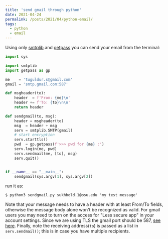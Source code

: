 ```yaml
---
title: 'send gmail through python'
date: 2021-04-24
permalink: /posts/2021/04/python-email/
tags:
  - python
  - email
---
```


Using only [smtplib](https://docs.python.org/3/library/smtplib.html) and [getpass](https://docs.python.org/3/library/getpass.html) you can send your email from the terminal:

```python
import sys

import smtplib
import getpass as gp

me    = 'tuguldur.s@gmail.com'
gmail = 'smtp.gmail.com:587'

def msgheader(to):
    header  = f'From: {me}\n'
    header += f'To: {to}\n\n'
    return header

def sendgmail(to, msg):
    header = msgheader(to)
    msg  = header + msg
    serv = smtplib.SMTP(gmail)
    # start encryption
    serv.starttls()
    pwd  = gp.getpass(f'>>> pwd for {me} :')
    serv.login(me, pwd)
    serv.sendmail(me, [to], msg)
    serv.quit()


if __name__ == "__main__":
    sendgmail(sys.argv[1], sys.argv[2])
```
run it as:
```
$ python3 sendgmail.py sukhbold.1@osu.edu 'my test message'
```
Note that your message needs to have a header with at least From/To fields, otherwise the message body alone won't be recognized as valid. For gmail users you may need to turn on the access for "Less secure app" in your account settings. Since we are using TLS the gmail port should be 587, [see here](https://support.google.com/a/answer/176600?hl=en#zippy=%2Cuse-the-gmail-smtp-server). Finally, note the receiving address(<code>to</code>) is passed as a list in <code>serv.sendmail()</code>; this is in case you have multiple recipients.
